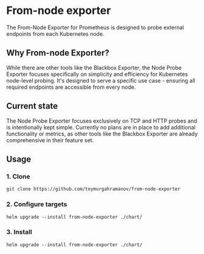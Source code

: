 # From-node exporter

The From-Node Exporter for Prometheus is designed to probe external endpoints from each Kubernetes node.

## Why From-node Exporter?

While there are other tools like the Blackbox Exporter, the Node Probe Exporter focuses specifically on simplicity and efficiency for Kubernetes node-level probing. It's designed to serve a specific use case - ensuring all required endpoints are accessible from every node.

## Current state

The Node Probe Exporter focuses exclusively on TCP and HTTP probes and is intentionally kept simple. Currently no plans are in place to add additional functionality or metrics, as other tools like the Blackbox Exporter are already comprehensive in their feature set.

## Usage

### 1. Clone

```
git clone https://github.com/teymurgahramanov/from-node-exporter
```

### 2. Configure targets

```
helm upgrade --install from-node-exporter ./chart/
```

### 3. Install

```
helm upgrade --install from-node-exporter ./chart/
```